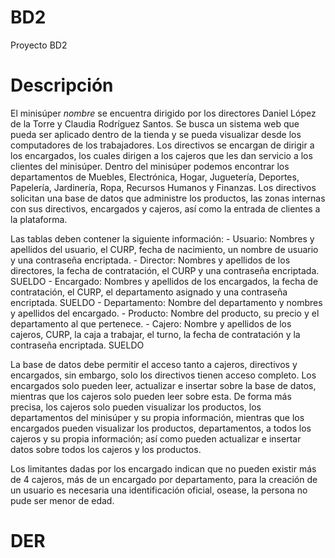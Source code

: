 # BD2
Proyecto BD2

# Descripción
El minisúper *nombre* se encuentra dirigido por los directores Daniel López de la Torre y Claudia Rodríguez Santos. Se busca un sistema web que pueda ser aplicado dentro de la tienda y se pueda visualizar desde los computadores de los trabajadores. Los directivos se encargan de dirigir a los encargados, los cuales dirigen a los cajeros que les dan servicio a los clientes del minisúper. Dentro del minisúper podemos encontrar los departamentos de Muebles, Electrónica, Hogar, Juguetería, Deportes, Papelería, Jardinería, Ropa, Recursos Humanos y Finanzas.
Los directivos solicitan una base de datos que administre los productos, las zonas internas con sus directivos, encargados y cajeros, así como la entrada de clientes a la plataforma.

Las tablas deben contener la siguiente información:
    - Usuario: Nombres y apellidos del usuario, el CURP, fecha de nacimiento, un nombre de usuario y una contraseña encriptada.
    - Director: Nombres y apellidos de los directores, la fecha de contratación, el CURP y una contraseña encriptada. SUELDO
    - Encargado: Nombres y apellidos de los encargados, la fecha de contratación, el CURP, el departamento asignado y una contraseña encriptada. SUELDO
    - Departamento: Nombre del departamento y nombres y apellidos del encargado.
    - Producto: Nombre del producto, su precio y el departamento al que pertenece.
    - Cajero: Nombre y apellidos de los cajeros, CURP, la caja a trabajar, el turno, la fecha de contratación y la contraseña encriptada. SUELDO

La base de datos debe permitir el acceso tanto a cajeros, directivos y encargados, sin embargo, solo los directivos tienen acceso completo. Los encargados solo pueden leer, actualizar e insertar sobre la base de datos, mientras que los cajeros solo pueden leer sobre esta. De forma más precisa, los cajeros solo pueden visualizar los productos, los departamentos del minisúper y su propia información, mientras que los encargados pueden visualizar los productos, departamentos, a todos los cajeros y su propia información; así como pueden actualizar e insertar datos sobre todos los cajeros y los productos.

Los limitantes dadas por los encargado indican que no pueden existir más de 4 cajeros, más de un encargado por departamento, para la creación de un usuario es necesaria una identificación oficial, osease, la persona no pude ser menor de edad.


# DER